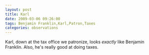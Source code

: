 ```yaml
---
layout: post
title: Karl
date: 2009-03-06 09:26:00
tags: Benjamin Franklin,Karl,Patron,Taxes
categories: observations
---
```


Karl, down at the tax office we patronize, looks *exactly* like Benjamin
Franklin. Also, he's really good at doing taxes.






